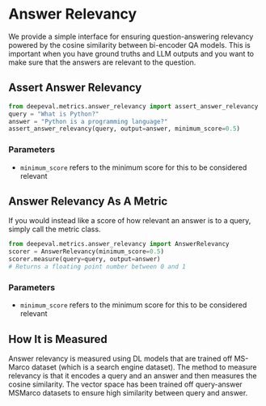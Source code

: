 # Answer Relevancy

We provide a simple interface for ensuring question-answering relevancy powered by the cosine similarity between bi-encoder QA models. This is important when you have ground truths and LLM outputs and you want to make sure that the answers are relevant to the question.

## Assert Answer Relevancy

```python
from deepeval.metrics.answer_relevancy import assert_answer_relevancy
query = "What is Python?"
answer = "Python is a programming language?"
assert_answer_relevancy(query, output=answer, minimum_score=0.5)
```

### Parameters

- `minimum_score` refers to the minimum score for this to be considered relevant

## Answer Relevancy As A Metric

If you would instead like a score of how relevant an answer is to a query, simply call the metric class.

```python
from deepeval.metrics.answer_relevancy import AnswerRelevancy
scorer = AnswerRelevancy(minimum_score=0.5)
scorer.measure(query=query, output=answer)
# Returns a floating point number between 0 and 1
```

### Parameters

- `minimum_score` refers to the minimum score for this to be considered relevant

## How It is Measured

Answer relevancy is measured using DL models that are trained off MS-Marco dataset (which is a search engine dataset). The method to measure relevancy is that it encodes a query and an answer and then measures the cosine similarity. The vector space has been trained off query-answer MSMarco datasets to ensure high similarity between query and answer.
